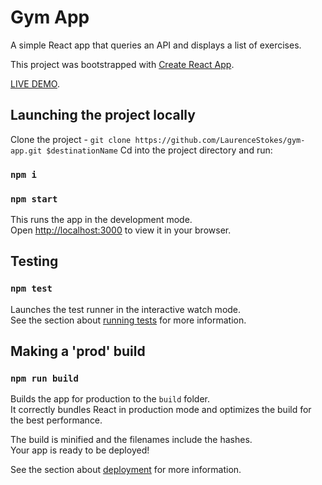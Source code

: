 # Gym App

A simple React app that queries an API and displays a list of exercises.

This project was bootstrapped with [Create React App](https://github.com/facebook/create-react-app).

[LIVE DEMO](http://www.lozstokes.co.uk).

## Launching the project locally

Clone the project - `git clone https://github.com/LaurenceStokes/gym-app.git $destinationName`
Cd into the project directory and run:

### `npm i`
### `npm start`

This runs the app in the development mode.<br />
Open [http://localhost:3000](http://localhost:3000) to view it in your browser.

## Testing

### `npm test`

Launches the test runner in the interactive watch mode.<br />
See the section about [running tests](https://facebook.github.io/create-react-app/docs/running-tests) for more information.

## Making a 'prod' build

### `npm run build`

Builds the app for production to the `build` folder.<br />
It correctly bundles React in production mode and optimizes the build for the best performance.

The build is minified and the filenames include the hashes.<br />
Your app is ready to be deployed!

See the section about [deployment](https://facebook.github.io/create-react-app/docs/deployment) for more information.
